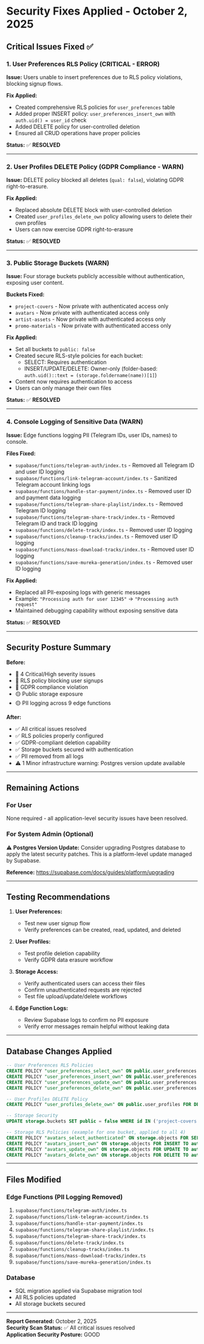 # Security Fixes Applied - October 2, 2025

## Critical Issues Fixed ✅

### 1. User Preferences RLS Policy (CRITICAL - ERROR)
**Issue:** Users unable to insert preferences due to RLS policy violations, blocking signup flows.

**Fix Applied:**
- Created comprehensive RLS policies for `user_preferences` table
- Added proper INSERT policy: `user_preferences_insert_own` with `auth.uid() = user_id` check
- Added DELETE policy for user-controlled deletion
- Ensured all CRUD operations have proper policies

**Status:** ✅ **RESOLVED**

---

### 2. User Profiles DELETE Policy (GDPR Compliance - WARN)
**Issue:** DELETE policy blocked all deletes (`qual: false`), violating GDPR right-to-erasure.

**Fix Applied:**
- Replaced absolute DELETE block with user-controlled deletion
- Created `user_profiles_delete_own` policy allowing users to delete their own profiles
- Users can now exercise GDPR right-to-erasure

**Status:** ✅ **RESOLVED**

---

### 3. Public Storage Buckets (WARN)
**Issue:** Four storage buckets publicly accessible without authentication, exposing user content.

**Buckets Fixed:**
- `project-covers` - Now private with authenticated access only
- `avatars` - Now private with authenticated access only  
- `artist-assets` - Now private with authenticated access only
- `promo-materials` - Now private with authenticated access only

**Fix Applied:**
- Set all buckets to `public: false`
- Created secure RLS-style policies for each bucket:
  - SELECT: Requires authentication
  - INSERT/UPDATE/DELETE: Owner-only (folder-based: `auth.uid()::text = (storage.foldername(name))[1]`)
- Content now requires authentication to access
- Users can only manage their own files

**Status:** ✅ **RESOLVED**

---

### 4. Console Logging of Sensitive Data (WARN)
**Issue:** Edge functions logging PII (Telegram IDs, user IDs, names) to console.

**Files Fixed:**
- `supabase/functions/telegram-auth/index.ts` - Removed all Telegram ID and user ID logging
- `supabase/functions/link-telegram-account/index.ts` - Sanitized Telegram account linking logs
- `supabase/functions/handle-star-payment/index.ts` - Removed user ID and payment data logging
- `supabase/functions/telegram-share-playlist/index.ts` - Removed Telegram ID logging
- `supabase/functions/telegram-share-track/index.ts` - Removed Telegram ID and track ID logging
- `supabase/functions/delete-track/index.ts` - Removed user ID logging
- `supabase/functions/cleanup-tracks/index.ts` - Removed user ID logging
- `supabase/functions/mass-download-tracks/index.ts` - Removed user ID logging
- `supabase/functions/save-mureka-generation/index.ts` - Removed user ID logging

**Fix Applied:**
- Replaced all PII-exposing logs with generic messages
- Example: `"Processing auth for user 12345"` → `"Processing auth request"`
- Maintained debugging capability without exposing sensitive data

**Status:** ✅ **RESOLVED**

---

## Security Posture Summary

**Before:**
- 🔴 4 Critical/High severity issues
- 🔴 RLS policy blocking user signups
- 🔴 GDPR compliance violation
- 🟡 Public storage exposure
- 🟡 PII logging across 9 edge functions

**After:**
- ✅ All critical issues resolved
- ✅ RLS policies properly configured
- ✅ GDPR-compliant deletion capability
- ✅ Storage buckets secured with authentication
- ✅ PII removed from all logs
- ⚠️ 1 Minor infrastructure warning: Postgres version update available

---

## Remaining Actions

### For User
None required - all application-level security issues have been resolved.

### For System Admin (Optional)
⚠️ **Postgres Version Update:** Consider upgrading Postgres database to apply the latest security patches. This is a platform-level update managed by Supabase.

**Reference:** https://supabase.com/docs/guides/platform/upgrading

---

## Testing Recommendations

1. **User Preferences:**
   - Test new user signup flow
   - Verify preferences can be created, read, updated, and deleted

2. **User Profiles:**
   - Test profile deletion capability
   - Verify GDPR data erasure workflow

3. **Storage Access:**
   - Verify authenticated users can access their files
   - Confirm unauthenticated requests are rejected
   - Test file upload/update/delete workflows

4. **Edge Function Logs:**
   - Review Supabase logs to confirm no PII exposure
   - Verify error messages remain helpful without leaking data

---

## Database Changes Applied

```sql
-- User Preferences RLS Policies
CREATE POLICY "user_preferences_select_own" ON public.user_preferences FOR SELECT TO authenticated USING (auth.uid() = user_id);
CREATE POLICY "user_preferences_insert_own" ON public.user_preferences FOR INSERT TO authenticated WITH CHECK (auth.uid() = user_id AND auth.uid() IS NOT NULL);
CREATE POLICY "user_preferences_update_own" ON public.user_preferences FOR UPDATE TO authenticated USING (auth.uid() = user_id) WITH CHECK (auth.uid() = user_id);
CREATE POLICY "user_preferences_delete_own" ON public.user_preferences FOR DELETE TO authenticated USING (auth.uid() = user_id);

-- User Profiles DELETE Policy
CREATE POLICY "user_profiles_delete_own" ON public.user_profiles FOR DELETE TO authenticated USING (auth.uid() = user_id AND auth.uid() IS NOT NULL);

-- Storage Security
UPDATE storage.buckets SET public = false WHERE id IN ('project-covers', 'avatars', 'artist-assets', 'promo-materials');

-- Storage RLS Policies (example for one bucket, applied to all 4)
CREATE POLICY "avatars_select_authenticated" ON storage.objects FOR SELECT TO authenticated USING (bucket_id = 'avatars');
CREATE POLICY "avatars_insert_own" ON storage.objects FOR INSERT TO authenticated WITH CHECK (bucket_id = 'avatars' AND auth.uid()::text = (storage.foldername(name))[1]);
CREATE POLICY "avatars_update_own" ON storage.objects FOR UPDATE TO authenticated USING (bucket_id = 'avatars' AND auth.uid()::text = (storage.foldername(name))[1]);
CREATE POLICY "avatars_delete_own" ON storage.objects FOR DELETE TO authenticated USING (bucket_id = 'avatars' AND auth.uid()::text = (storage.foldername(name))[1]);
```

---

## Files Modified

### Edge Functions (PII Logging Removed)
1. `supabase/functions/telegram-auth/index.ts`
2. `supabase/functions/link-telegram-account/index.ts`
3. `supabase/functions/handle-star-payment/index.ts`
4. `supabase/functions/telegram-share-playlist/index.ts`
5. `supabase/functions/telegram-share-track/index.ts`
6. `supabase/functions/delete-track/index.ts`
7. `supabase/functions/cleanup-tracks/index.ts`
8. `supabase/functions/mass-download-tracks/index.ts`
9. `supabase/functions/save-mureka-generation/index.ts`

### Database
- SQL migration applied via Supabase migration tool
- All RLS policies updated
- All storage buckets secured

---

**Report Generated:** October 2, 2025  
**Security Scan Status:** ✅ All critical issues resolved  
**Application Security Posture:** GOOD
